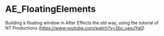 # AE_FloatingElements
Building a floating window in After Effects the old way, using the tutorial of NT Productions (https://www.youtube.com/watch?v=2bc_yagJYg0)
